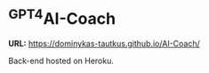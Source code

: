 # <sup>GPT4</sup>AI-Coach

**URL:** https://dominykas-tautkus.github.io/AI-Coach/ 

Back-end hosted on Heroku. 
